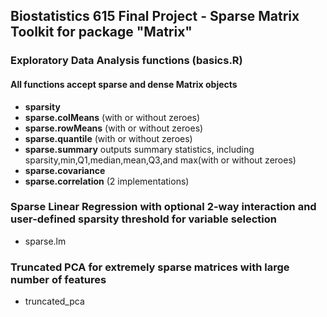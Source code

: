 ## Biostatistics 615 Final Project - Sparse Matrix Toolkit for package "Matrix"

### Exploratory Data Analysis functions (basics.R)
#### All functions accept sparse and dense Matrix objects
- **sparsity**
- **sparse.colMeans** (with or without zeroes)
- **sparse.rowMeans** (with or without zeroes)
- **sparse.quantile** (with or without zeroes)
- **sparse.summary** outputs summary statistics, including sparsity,min,Q1,median,mean,Q3,and max(with or without zeroes)
- **sparse.covariance**
- **sparse.correlation** (2 implementations)

### Sparse Linear Regression with optional 2-way interaction and user-defined sparsity threshold for variable selection
- sparse.lm

### Truncated PCA for extremely sparse matrices with large number of features
- truncated_pca
